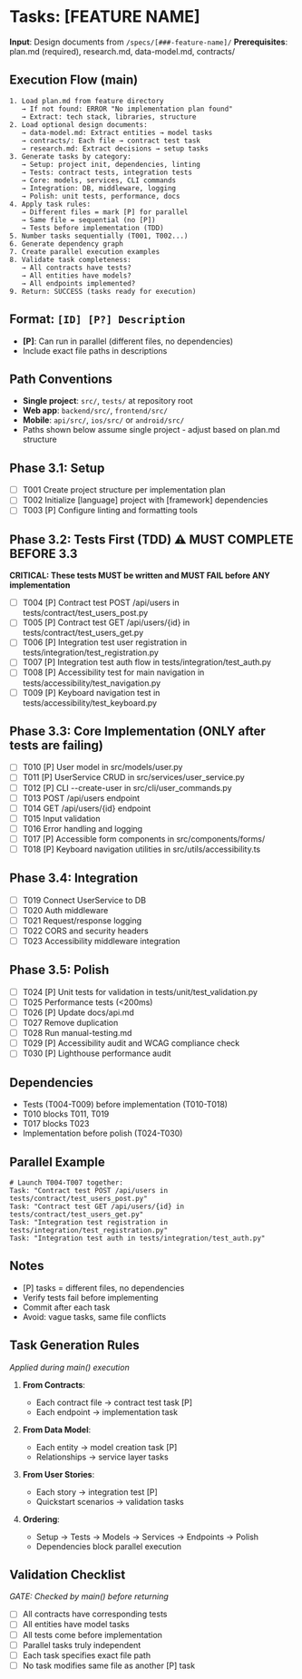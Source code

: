# Tasks: [FEATURE NAME]

**Input**: Design documents from `/specs/[###-feature-name]/`
**Prerequisites**: plan.md (required), research.md, data-model.md, contracts/

## Execution Flow (main)
```
1. Load plan.md from feature directory
   → If not found: ERROR "No implementation plan found"
   → Extract: tech stack, libraries, structure
2. Load optional design documents:
   → data-model.md: Extract entities → model tasks
   → contracts/: Each file → contract test task
   → research.md: Extract decisions → setup tasks
3. Generate tasks by category:
   → Setup: project init, dependencies, linting
   → Tests: contract tests, integration tests
   → Core: models, services, CLI commands
   → Integration: DB, middleware, logging
   → Polish: unit tests, performance, docs
4. Apply task rules:
   → Different files = mark [P] for parallel
   → Same file = sequential (no [P])
   → Tests before implementation (TDD)
5. Number tasks sequentially (T001, T002...)
6. Generate dependency graph
7. Create parallel execution examples
8. Validate task completeness:
   → All contracts have tests?
   → All entities have models?
   → All endpoints implemented?
9. Return: SUCCESS (tasks ready for execution)
```

## Format: `[ID] [P?] Description`
- **[P]**: Can run in parallel (different files, no dependencies)
- Include exact file paths in descriptions

## Path Conventions
- **Single project**: `src/`, `tests/` at repository root
- **Web app**: `backend/src/`, `frontend/src/`
- **Mobile**: `api/src/`, `ios/src/` or `android/src/`
- Paths shown below assume single project - adjust based on plan.md structure

## Phase 3.1: Setup
- [ ] T001 Create project structure per implementation plan
- [ ] T002 Initialize [language] project with [framework] dependencies
- [ ] T003 [P] Configure linting and formatting tools

## Phase 3.2: Tests First (TDD) ⚠️ MUST COMPLETE BEFORE 3.3
**CRITICAL: These tests MUST be written and MUST FAIL before ANY implementation**
- [ ] T004 [P] Contract test POST /api/users in tests/contract/test_users_post.py
- [ ] T005 [P] Contract test GET /api/users/{id} in tests/contract/test_users_get.py
- [ ] T006 [P] Integration test user registration in tests/integration/test_registration.py
- [ ] T007 [P] Integration test auth flow in tests/integration/test_auth.py
- [ ] T008 [P] Accessibility test for main navigation in tests/accessibility/test_navigation.py
- [ ] T009 [P] Keyboard navigation test in tests/accessibility/test_keyboard.py

## Phase 3.3: Core Implementation (ONLY after tests are failing)
- [ ] T010 [P] User model in src/models/user.py
- [ ] T011 [P] UserService CRUD in src/services/user_service.py
- [ ] T012 [P] CLI --create-user in src/cli/user_commands.py
- [ ] T013 POST /api/users endpoint
- [ ] T014 GET /api/users/{id} endpoint
- [ ] T015 Input validation
- [ ] T016 Error handling and logging
- [ ] T017 [P] Accessible form components in src/components/forms/
- [ ] T018 [P] Keyboard navigation utilities in src/utils/accessibility.ts

## Phase 3.4: Integration
- [ ] T019 Connect UserService to DB
- [ ] T020 Auth middleware
- [ ] T021 Request/response logging
- [ ] T022 CORS and security headers
- [ ] T023 Accessibility middleware integration

## Phase 3.5: Polish
- [ ] T024 [P] Unit tests for validation in tests/unit/test_validation.py
- [ ] T025 Performance tests (<200ms)
- [ ] T026 [P] Update docs/api.md
- [ ] T027 Remove duplication
- [ ] T028 Run manual-testing.md
- [ ] T029 [P] Accessibility audit and WCAG compliance check
- [ ] T030 [P] Lighthouse performance audit

## Dependencies
- Tests (T004-T009) before implementation (T010-T018)
- T010 blocks T011, T019
- T017 blocks T023
- Implementation before polish (T024-T030)

## Parallel Example
```
# Launch T004-T007 together:
Task: "Contract test POST /api/users in tests/contract/test_users_post.py"
Task: "Contract test GET /api/users/{id} in tests/contract/test_users_get.py"
Task: "Integration test registration in tests/integration/test_registration.py"
Task: "Integration test auth in tests/integration/test_auth.py"
```

## Notes
- [P] tasks = different files, no dependencies
- Verify tests fail before implementing
- Commit after each task
- Avoid: vague tasks, same file conflicts

## Task Generation Rules
*Applied during main() execution*

1. **From Contracts**:
   - Each contract file → contract test task [P]
   - Each endpoint → implementation task
   
2. **From Data Model**:
   - Each entity → model creation task [P]
   - Relationships → service layer tasks
   
3. **From User Stories**:
   - Each story → integration test [P]
   - Quickstart scenarios → validation tasks

4. **Ordering**:
   - Setup → Tests → Models → Services → Endpoints → Polish
   - Dependencies block parallel execution

## Validation Checklist
*GATE: Checked by main() before returning*

- [ ] All contracts have corresponding tests
- [ ] All entities have model tasks
- [ ] All tests come before implementation
- [ ] Parallel tasks truly independent
- [ ] Each task specifies exact file path
- [ ] No task modifies same file as another [P] task